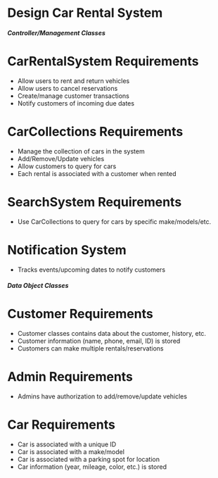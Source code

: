 # Design Car Rental System

##### Controller/Management Classes

# CarRentalSystem Requirements
- Allow users to rent and return vehicles
- Allow users to cancel reservations
- Create/manage customer transactions
- Notify customers of incoming due dates

# CarCollections Requirements
- Manage the collection of cars in the system
- Add/Remove/Update vehicles
- Allow customers to query for cars
- Each rental is associated with a customer when rented

# SearchSystem Requirements
- Use CarCollections to query for cars by specific make/models/etc.

# Notification System
- Tracks events/upcoming dates to notify customers


##### Data Object Classes

# Customer Requirements
- Customer classes contains data about the customer, history, etc.
- Customer information (name, phone, email, ID) is stored
- Customers can make multiple rentals/reservations

# Admin Requirements
- Admins have authorization to add/remove/update vehicles

# Car Requirements
- Car is associated with a unique ID
- Car is associated with a make/model
- Car is associated with a parking spot for location
- Car information (year, mileage, color, etc.) is stored